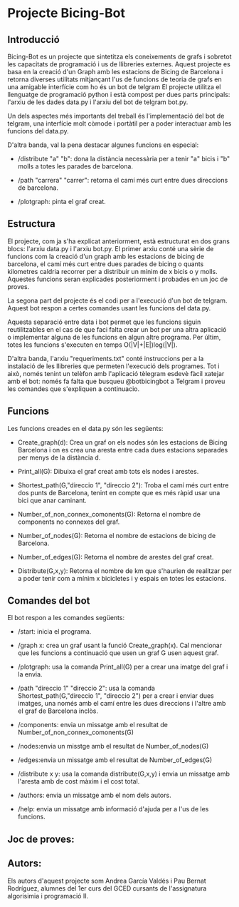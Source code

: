 # Projecte Bicing-Bot

## Introducció

Bicing-Bot es un projecte que sintetitza els coneixements de grafs i sobretot les capacitats de programació i us de llibreries externes.
Aquest projecte es basa en la creació d'un Graph amb les estacions de Bicing de Barcelona i retorna diverses utilitats mitjançant l'us de funcions de teoria de grafs en una amigable interfície com ho és un bot de telgram
El projecte utilitza el llenguatge de programació python i està compost per dues parts principals: l'arxiu de les dades data.py i l'arxiu del bot de telgram bot.py.

Un dels aspectes més importants del treball és l'implementació del bot de telgram, una interfície molt còmode i portàtil per a poder interactuar amb les funcions del data.py.

D'altra banda, val la pena destacar algunes funcions en especial:

- /distribute "a" "b": dona la distància necessària per a tenir "a" bicis i "b" molls a totes les parades de barcelona.

- /path "carrera" "carrer": retorna el camí més curt entre dues direccions de barcelona.  

- /plotgraph: pinta el graf creat.


## Estructura 

El projecte, com ja s'ha explicat anteriorment, està estructurat en dos grans blocs: l'arxiu data.py i l'arxiu bot.py.
El primer arxiu conté una sèrie de funcions com la creació d'un graph amb les estacions de bicing de barcelona, el camí més curt entre dues parades de bicing o quants kilometres caldria recorrer per a distribuir un mínim de x bicis o y molls. Aquestes funcions seran explicades posteriorment i probades en un joc de proves.

La segona part del projecte és el codi per a l'execució d'un bot de telgram. Aquest bot respon a certes comandes usant les funcions del data.py.

Aquesta separació entre data i bot permet que les funcions siguin reutilitzables en el cas de que faci falta crear un bot per una altra aplicació o implementar alguna de les funcions en algun altre programa. 
Per últim, totes les funcions s'executen en temps O(|V|+|E|)log(|V|).

D'altra banda, l'arxiu "requeriments.txt" conté instruccions per a la instalació de les llibreries que permeten l'execució dels programes. Tot i això, només tenint un telèfon amb l'aplicació tèlegram esdevè fàcil xatejar amb el bot: només fa falta que busqueu @botbicingbot a Telgram i proveu les comandes que s'expliquen a continuacio.

## Funcions

Les funcions creades en el data.py són les següents:

- Create_graph(d): Crea un graf on els nodes són les estacions de Bicing Barcelona i on es crea una aresta entre cada dues estacions separades per menys de la distància d.

- Print_all(G): Dibuixa el graf creat amb tots els nodes i arestes.

- Shortest_path(G,"direccio 1", "direccio 2"): Troba el camí més curt entre dos punts de Barcelona, tenint en compte que es més ràpid usar una bici que anar caminant.

- Number_of_non_connex_comonents(G): Retorna el nombre de components no connexes del graf.

- Number_of_nodes(G): Retorna el nombre de estacions de bicing de Barcelona.

- Number_of_edges(G): Retorna el nombre de arestes del graf creat.

- Distribute(G,x,y): Retorna el nombre de km que s'haurien de realitzar per a poder tenir com a mínim x bicicletes i y espais en totes les estacions.

## Comandes del bot

El bot respon a les comandes següents:

- /start: inicia el programa.

- /graph x: crea un graf usant la funció Create_graph(x). Cal mencionar que les funcions a continuació que usen un graf G usen aquest graf.

- /plotgraph: usa la comanda Print_all(G) per a crear una imatge del graf i la envia.

- /path "direccio 1" "direccio 2": usa la comanda Shortest_path(G,"direccio 1", "direccio 2") per a crear i enviar dues imatges, una només amb el camí entre les dues direccions i l'altre amb el graf de Barcelona inclòs.

- /components: envia un missatge amb el resultat de Number_of_non_connex_comonents(G)

- /nodes:envia un misstge amb el resultat de Number_of_nodes(G)

- /edges:envia un missatge amb el resultat de Number_of_edges(G)

- /distribute x y: usa la comanda distribute(G,x,y) i envia un missatge amb l'aresta amb de cost màxim i el cost total.

- /authors: envia un missatge amb el nom dels autors.

- /help: envia un missatge amb informació d'ajuda per a l'us de les funcions.

## Joc de proves:

## Autors:

Els autors d'aquest projecte som Andrea García Valdés i Pau Bernat Rodríguez, alumnes del 1er curs del GCED cursants de l'assignatura algorisimia i programació II.

